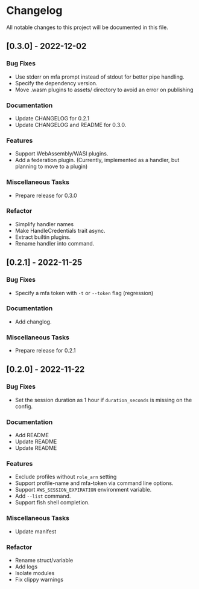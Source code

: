 # Changelog

All notable changes to this project will be documented in this file.

## [0.3.0] - 2022-12-02

### Bug Fixes

- Use stderr on mfa prompt instead of stdout for better pipe handling.
- Specify the dependency version.
- Move .wasm plugins to assets/ directory to avoid an error on publishing

### Documentation

- Update CHANGELOG for 0.2.1
- Update CHANGELOG and README for 0.3.0.

### Features

- Support WebAssembly/WASI plugins.
- Add a federation plugin. (Currently, implemented as a handler, but planning to move to a plugin)

### Miscellaneous Tasks

- Prepare release for 0.3.0

### Refactor

- Simplify handler names
- Make HandleCredentials trait async.
- Extract builtin plugins.
- Rename handler into command.

## [0.2.1] - 2022-11-25

### Bug Fixes

- Specify a mfa token with `-t` or `--token` flag (regression)

### Documentation

- Add changlog.

### Miscellaneous Tasks

- Prepare release for 0.2.1

## [0.2.0] - 2022-11-22

### Bug Fixes

- Set the session duration as 1 hour if `duration_seconds` is missing on the config.

### Documentation

- Add README
- Update README
- Update README

### Features

- Exclude profiles without `role_arn` setting
- Support profile-name and mfa-token via command line options.
- Support `AWS_SESSION_EXPIRATION` environment variable.
- Add `--list` command.
- Support fish shell completion.

### Miscellaneous Tasks

- Update manifest

### Refactor

- Rename struct/variable
- Add logs
- Isolate modules
- Fix clippy warnings

<!-- generated by git-cliff -->
